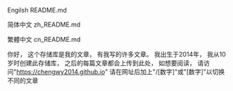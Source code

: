 Engilsh README.md

简体中文 zh_README.md

繁體中文 cn_README.md

你好，
这个存储库是我的文章，
有我写的许多文章。
我出生于2014年，
我从10岁时创建此存储库，
之后的每篇文章都会上传到此处，
如想要阅读，
请访问"https://chengwy2014.github.io"
请在网址后加上"/[数字]"或"[数字]"以切换不同的文章
